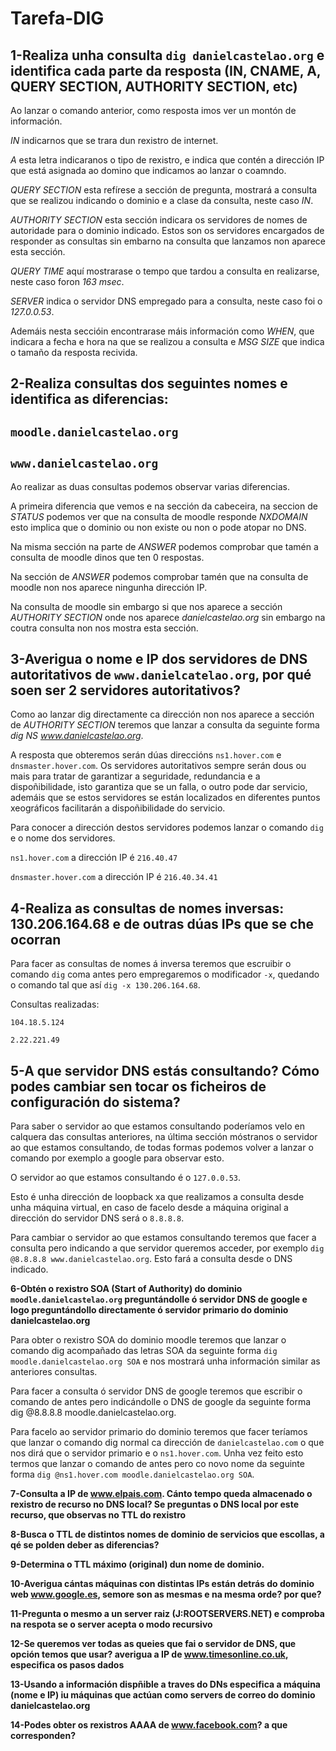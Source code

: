 # Tarefa-DIG

## 1-Realiza unha consulta `dig danielcastelao.org` e identifica cada parte da resposta (IN, CNAME, A, QUERY SECTION, AUTHORITY SECTION, etc)

Ao lanzar o comando anterior, como resposta imos ver un montón de información.

*IN* indicarnos que se trara dun rexistro de internet.

*A* esta letra indicaranos o tipo de rexistro, e indica que contén a dirección IP que está asignada ao domino que indicamos ao lanzar o coamndo.

*QUERY SECTION* esta refírese a sección de pregunta, mostrará a consulta que se realizou indicando o dominio e a clase da consulta, neste caso _IN_.

*AUTHORITY SECTION* esta sección indicara os servidores de nomes de autoridade para o dominio indicado. Estos son os servidores encargados de responder as consultas sin embarno na consulta que lanzamos non aparece esta sección.

*QUERY TIME* aquí mostrarase o tempo que tardou a consulta en realizarse, neste caso foron _163 msec_.

*SERVER* indica o servidor DNS empregado para a consulta, neste caso foi o _127.0.0.53_.

Ademáis nesta seccióin encontrarase máis información como *WHEN*, que indicara a fecha e hora na que se realizou a consulta e *MSG SIZE* que indica o tamaño da resposta recivida.

## 2-Realiza consultas dos seguintes nomes e identifica as diferencias:
## `moodle.danielcastelao.org`
## `www.danielcastelao.org`

Ao realizar as duas consultas podemos observar varias diferencias.
    
A primeira diferencia que vemos e na sección da cabeceira, na seccion de *STATUS* podemos ver que na consulta de moodle responde *NXDOMAIN* esto implica que o dominio ou non existe ou non o pode atopar no DNS.

Na misma sección na parte de *ANSWER* podemos comprobar que tamén a consulta de moodle dinos que ten 0 respostas.

Na sección de *ANSWER* podemos comprobar tamén que na consulta de moodle non nos aparece ningunha dirección IP.

Na consulta de moodle sin embargo si que nos aparece a sección *AUTHORITY SECTION* onde nos aparece _danielcastelao.org_ sin embargo na coutra consulta non nos mostra esta sección.

## 3-Averigua o nome e IP dos servidores de DNS autoritativos de `www.danielcatelao.org`, por qué soen ser 2 servidores autoritativos?

Como ao lanzar dig directamente ca dirección non nos aparece a sección de *AUTHORITY SECTION* teremos que lanzar a consulta da seguinte forma _dig NS www.danielcastelao.org_. 

A resposta que obteremos serán dúas direccións `ns1.hover.com` e `dnsmaster.hover.com`. Os servidores autoritativos sempre serán dous ou mais para tratar de garantizar a seguridade, redundancia e a dispoñibilidade, isto garantiza que se un falla, o outro pode dar servicio, ademáis que se estos servidores se están localizados en diferentes puntos xeográficos facilitarán a dispoñibilidade do servicio.

Para conocer a dirección destos servidores podemos lanzar o comando `dig` e o nome dos servidores.

`ns1.hover.com` a dirección IP é `216.40.47`

`dnsmaster.hover.com` a dirección IP é `216.40.34.41`

## 4-Realiza as consultas de nomes inversas: 130.206.164.68 e de outras dúas IPs que se che ocorran

Para facer as consultas de nomes á inversa teremos que escruibir o comando `dig` coma antes pero empregaremos o modificador `-x`, quedando o comando tal que así `dig -x 130.206.164.68`.

Consultas realizadas:

`104.18.5.124`

`2.22.221.49`

## 5-A que servidor DNS estás consultando? Cómo podes cambiar sen tocar os ficheiros de configuración do sistema?

Para saber o servidor ao que estamos consultando poderíamos velo en calquera das consultas anteriores, na última sección móstranos o servidor ao que estamos consultando, de todas formas podemos volver a lanzar o comando por exemplo a google para observar esto. 

O servidor ao que estamos consultando é o  `127.0.0.53`.

Esto é unha dirección de loopback xa que realizamos a consulta desde unha máquina virtual, en caso de facelo desde a máquina original a dirección do servidor DNS será o `8.8.8.8`.

Para cambiar o servidor ao que estamos consultando teremos que facer a consulta pero indicando a que servidor queremos acceder, por exemplo `dig @8.8.8.8 www.danielcastelao.org`. Esto fará a consulta desde o DNS indicado.

**6-Obtén o rexistro SOA (Start of Authority) do dominio `moodle.danielcastelao.org` preguntándolle ó servidor DNS de google e logo preguntándollo directamente ó servidor primario do dominio danielcastelao.org**

Para obter o rexistro SOA do dominio moodle teremos que lanzar o comando dig acompañado das letras SOA da seguinte forma `dig moodle.danielcastelao.org SOA` e nos mostrará unha información similar as anteriores consultas.

Para facer a consulta ó servidor DNS de google teremos que escribir o comando de antes pero indicándolle o DNS de google da seguinte forma dig @8.8.8.8 moodle.danielcastelao.org.

Para facelo ao servidor primario do dominio teremos que facer teríamos que lanzar o comando dig normal ca dirección de `danielcastelao.com` o que nos dirá que o servidor primario e o `ns1.hover.com`. Unha vez feito esto termos que lanzar o comando de antes pero co novo nome da seguinte forma `dig @ns1.hover.com moodle.danielcastelao.org SOA`.
    
**7-Consulta a IP de www.elpais.com. Cánto tempo queda almacenado o rexistro de recurso no DNS local? Se preguntas o DNS local por este recurso, que observas no TTL do rexistro**



**8-Busca o TTL de distintos nomes de dominio de servicios que escollas, a qé se polden deber as diferencias?**

**9-Determina o TTL máximo (original) dun nome de dominio.**

**10-Averigua cántas máquinas con distintas IPs están detrás do dominio web www.google.es, semore son as mesmas e na mesma orde? por que?**

**11-Pregunta o mesmo a un server raiz (J:ROOTSERVERS.NET) e comproba na respota se o server acepta o modo recursivo**

**12-Se queremos ver todas as queies que fai o servidor de DNS, que opción temos que usar? averigua a IP de www.timesonline.co.uk, especifica os pasos dados**

**13-Usando a información dispñible a traves do DNs especifica a máquina (nome e IP) iu máquinas que actúan como servers de correo do dominio danielcastelao.org**

**14-Podes obter os rexistros AAAA de www.facebook.com? a que corresponden?**


